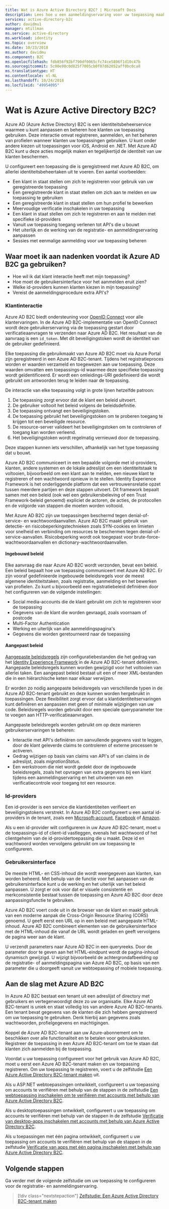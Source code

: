 ```yaml
---
title: Wat is Azure Active Directory B2C? | Microsoft Docs
description: Lees hoe u een aanmeldingservaring voor uw toepassing maakt en beheert met behulp van Azure Active Directory B2C.
services: active-directory-b2c
author: davidmu1
manager: mtillman
ms.service: active-directory
ms.workload: identity
ms.topic: overview
ms.date: 10/23/2018
ms.author: davidmu
ms.component: B2C
ms.openlocfilehash: fdb856f92bf790df0065cfc74ce5896f1d10c47b
ms.sourcegitcommit: 5c00e98c0d825f7005cb0f07d62052aff0bc0ca8
ms.translationtype: HT
ms.contentlocale: nl-NL
ms.lasthandoff: 10/24/2018
ms.locfileid: "49954095"
---
```

# <a name="what-is-azure-active-directory-b2c"></a>Wat is Azure Active Directory B2C?

Azure AD (Azure Active Directory) B2C is een identiteitsbeheerservice waarmee u kunt aanpassen en beheren hoe klanten uw toepassing gebruiken. Deze interactie omvat registreren, aanmelden, en het beheren van profielen wanneer klanten uw toepassingen gebruiken. U kunt onder andere kiezen uit toepassingen voor iOS, Android en .NET. Met Azure AD B2C kunt u deze acties mogelijk maken en tegelijkertijd de identiteit van uw klanten beschermen.

U configureert een toepassing die is geregistreerd met Azure AD B2C, om allerlei identiteitsbeheertaken uit te voeren. Een aantal voorbeelden:

- Een klant in staat stellen om zich te registreren voor gebruik van uw geregistreerde toepassing
- Een geregistreerde klant in staat stellen om zich aan te melden en uw toepassing te gebruiken
- Een geregistreerde klant in staat stellen om hun profiel te bewerken
- Meervoudige verificatie inschakelen in uw toepassing
- Een klant in staat stellen om zich te registreren en aan te melden met specifieke id-providers
- Vanuit uw toepassing toegang verlenen tot API's die u bouwt
- Het uiterlijk en de werking van de registratie- en aanmeldingservaring aanpassen
- Sessies met eenmalige aanmelding voor uw toepassing beheren

## <a name="what-do-i-need-to-think-about-before-using-azure-ad-b2c"></a>Waar moet ik aan nadenken voordat ik Azure AD B2C ga gebruiken?

- Hoe wil ik dat klant interactie heeft met mijn toepassing?
- Hoe moet de gebruikersinterface voor het aanmelden eruit zien?
- Welke id-providers kunnen klanten kiezen in mijn toepassing?
- Vereist de aanmeldingsprocedure extra API's?

### <a name="customer-interaction"></a>Klantinteractie

Azure AD B2C biedt ondersteuning voor [OpenID Connect](https://openid.net/connect/) voor alle klantervaringen. In de Azure AD B2C-implementatie van OpenID Connect wordt deze gebruikerservaring via de toepassing gestart door verificatieaanvragen te verzenden naar Azure AD B2C. Het resultaat van de aanvraag is een `id_token`. Met dit beveiligingstoken wordt de identiteit van de gebruiker gedefinieerd.

Elke toepassing die gebruikmaakt van Azure AD B2C moet via Azure Portal zijn geregistreerd in een Azure AD B2C-tenant. Tijdens het registratieproces worden er waarden verzameld en toegewezen aan uw toepassing. Deze waarden omvatten een toepassings-id waarmee deze specifieke toepassing wordt geïdentificeerd. Er wordt een omleidings-URI gedefinieerd die wordt gebruikt om antwoorden terug te leiden naar de toepassing.

De interactie van elke toepassing volgt in grote lijnen hetzelfde patroon:

1. De toepassing zorgt ervoor dat de klant een beleid uitvoert.
2. De gebruiker voltooit het beleid volgens de beleidsdefinitie.
3. De toepassing ontvangt een beveiligingstoken.
4. De toepassing gebruikt het beveiligingstoken om te proberen toegang te krijgen tot een beveiligde resource.
5. De resource-server valideert het beveiligingstoken om te controleren of toegang kan worden verleend.
6. Het beveiligingstoken wordt regelmatig vernieuwd door de toepassing.

Deze stappen kunnen iets verschillen, afhankelijk van het type toepassing dat u bouwt.

Azure AD B2C communiceert in een bepaalde volgorde met id-providers, klanten, andere systemen en de lokale adreslijst om een identiteitstaak te voltooien, bijvoorbeeld om een klant aan te melden, een nieuwe klant te registreren of een wachtwoord opnieuw in te stellen. Identity Experience Framework is het onderliggende platform dat een vertrouwensrelatie opzet tussen meerdere partijen en deze stappen uitvoert. Dit framework bepaalt samen met een beleid (ook wel een gebruikersbeleving of een Trust Framework-beleid genoemd) expliciet de actoren, de acties, de protocollen en de volgorde van stappen die moeten worden voltooid.

Met Azure AD B2C zijn uw toepassingen beschermd tegen denial-of-service- en wachtwoordaanvallen. Azure AD B2C maakt gebruik van detectie- en risicobeperkingstechnieken zoals SYN-cookies en limieten voor snelheid en verbinding om resources te beschermen tegen denial-of-service-aanvallen. Risicobeperking wordt ook toegepast voor brute-force-wachtwoordaanvallen en dictionary-wachtwoordaanvallen.

#### <a name="built-in-policies"></a>Ingebouwd beleid

Elke aanvraag die naar Azure AD B2C wordt verzonden, bevat een beleid. Een beleid bepaalt hoe uw toepassing communiceert met Azure AD B2C. Er zijn vooraf gedefinieerde ingebouwde beleidsregels voor de meest algemene identiteitstaken, zoals registratie, aanmelding en het bewerken van profielen.  Zo kunt u bijvoorbeeld een registratiebeleid definiëren door het configureren van de volgende instellingen:

- Social media-accounts die de klant gebruikt om zich te registreren voor de toepassing
- Gegevens van de klant die worden gevraagd, zoals voornaam of postcode
- Multi-Factor Authentication
- Werking en uiterlijk van alle aanmeldingspagina's
- Gegevens die worden geretourneerd naar de toepassing

#### <a name="custom-policies"></a>Aangepast beleid 

[Aangepaste beleidsregels](active-directory-b2c-overview-custom.md) zijn configuratiebestanden die het gedrag van het [Identity Experience Framework](trustframeworkpolicy.md) in de Azure AD B2C-tenant definiëren. Aangepaste beleidsregels kunnen worden gewijzigd voor het voltooien van allerlei taken. Een aangepast beleid bestaat uit een of meer XML-bestanden die in een hiërarchische keten naar elkaar verwijzen. 

Er worden zo nodig aangepaste beleidsregels van verschillende typen in de Azure AD B2C-tenant gebruikt en deze kunnen worden hergebruikt in toepassingen. Deze flexibiliteit zorgt ervoor dat u klantidentiteitservaringen kunt definiëren en aanpassen met geen of minimale wijzigingen van uw code. Beleidsregels worden gebruikt door een speciale queryparameter toe te voegen aan HTTP-verificatieaanvragen.

Aangepaste beleidsregels worden gebruikt om op deze manieren gebruikerservaringen te beheren:

- Interactie met API's definiëren om aanvullende gegevens vast te leggen, door de klant geleverde claims te controleren of externe processen te activeren.
- Gedrag wijzigen op basis van claims van API's of van claims in de adreslijst, zoals *migrationStatus*.
- Een werkstroom die niet wordt gedekt door de ingebouwde beleidsregels, zoals het opvragen van extra gegevens bij een klant tijdens een aanmeldingservaring en het uitvoeren van een verificatiecontrole voor toegang tot een resource.

### <a name="identity-providers"></a>Id-providers

Een id-provider is een service die klantidentiteiten verifieert en beveiligingstokens verstrekt. In Azure AD B2C configureert u een aantal id-providers in de tenant, zoals een [Microsoft-account](active-directory-b2c-setup-msa-app.md), [Facebook](active-directory-b2c-setup-fb-app.md) of [Amazon](active-directory-b2c-setup-amzn-app.md). 

Als u een id-provider wilt configureren in uw Azure AD B2C-tenant, moet u de toepassings-id of client-id vastleggen, evenals het wachtwoord of het clientgeheim van de id-providertoepassing die u maakt. Deze id en wachtwoord worden vervolgens gebruikt om uw toepassing te configureren.

### <a name="user-interface-experience"></a>Gebruikersinterface

De meeste HTML- en CSS-inhoud die wordt weergegeven aan klanten, kan worden beheerd. Met behulp van de functie voor het aanpassen van de gebruikersinterface kunt u de werking en het uiterlijk van het beleid aanpassen. U zorgt er ook voor dat er visuele consistentie en merkconsistentie bestaat tussen de toepassing en Azure AD B2C door deze aanpassingsfunctie te gebruiken.

Azure AD B2C voert code uit in de browser van de klant en maakt gebruik van een moderne aanpak die Cross-Origin Resource Sharing (CORS) genoemd. U geeft eerst een URL op in een beleid met aangepaste HTML-inhoud. Azure AD B2C combineert elementen van de gebruikersinterface met de HTML-inhoud die vanaf de URL wordt geladen en geeft vervolgens de pagina weer aan de klant.

U verzendt parameters naar Azure AD B2C in een queryreeks. Door de parameter door te geven aan het HTML-eindpunt wordt de pagina-inhoud dynamisch gewijzigd. U wijzigt bijvoorbeeld de achtergrondafbeelding op de registratie- of aanmeldingspagina van Azure AD B2C, op basis van een parameter die u doorgeeft vanuit uw webtoepassing of mobiele toepassing.

## <a name="how-do-i-get-started-with-azure-ad-b2c"></a>Aan de slag met Azure AD B2C

In Azure AD B2C bestaat een tenant uit een adreslijst of directory met gebruikers en vertegenwoordigt deze zo uw organisatie. Elke Azure AD B2C-tenant is uniek en staat volledig los van andere Azure AD B2C-tenants. Een tenant bevat gegevens van de klanten die zich hebben geregistreerd om uw toepassing te gebruiken. Denk hierbij aan gegevens zoals wachtwoorden, profielgegevens en machtigingen.

Koppel de Azure AD B2C-tenant aan uw Azure-abonnement om te beschikken over alle functionaliteit en te betalen voor gebruikskosten. Registreer de toepassing in een Azure AD B2C-tenant om toe te staan dat klanten zich aanmelden bij de toepassing.

Voordat u uw toepassing configureert voor het gebruik van Azure AD B2C, moet u eerst een Azure AD B2C-tenant maken en uw toepassing registreren. Om uw toepassing te registreren, voert u de zelfstudie [Een Azure Active Directory B2C-tenant maken](tutorial-register-applications.md) uit.
  
Als u ASP.NET webtoepassingen ontwikkelt, configureert u uw toepassing om accounts te verifiëren met behulp van de stappen in de zelfstudie [Een webtoepassing inschakelen om te verifiëren met accounts met behulp van Azure Active Directory B2C](active-directory-b2c-tutorials-web-app.md).

Als u desktoptoepassingen ontwikkelt, configureert u uw toepassing om accounts te verifiëren met behulp van de stappen in de zelfstudie [Verificatie van desktop-apps inschakelen met accounts met behulp van Azure Active Directory B2C](active-directory-b2c-tutorials-desktop-app.md).

Als u toepassingen met één pagina ontwikkelt, configureert u uw toepassing om accounts te verifiëren met behulp van de stappen in de zelfstudie [Verificatie van apps met één pagina inschakelen met behulp van Azure Active Directory B2C](active-directory-b2c-tutorials-spa.md).

## <a name="next-steps"></a>Volgende stappen

Ga verder met de volgende zelfstudie om uw toepassing te configureren voor de registratie- en aanmeldingservaring.

> [!div class="nextstepaction"]
> [Zelfstudie: Een Azure Active Directory B2C-tenant maken](tutorial-create-tenant.md)
